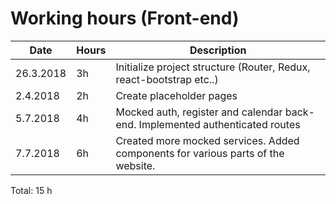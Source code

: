 # Working hours (Front-end)

| Date      | Hours | Description                                                                      |
| --------- | ----- | -------------------------------------------------------------------------------- |
| 26.3.2018 | 3h    | Initialize project structure (Router, Redux, react-bootstrap etc..)              |
| 2.4.2018  | 2h    | Create placeholder pages                                                         |
| 5.7.2018  | 4h    | Mocked auth, register and calendar back-end. Implemented authenticated routes    |
| 7.7.2018  | 6h    | Created more mocked services. Added components for various parts of the website. |

Total: 15 h